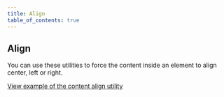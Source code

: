 ```yaml
---
title: Align
table_of_contents: true
---
```


## Align

You can use these utilities to force the content inside an element to align center, left or right.

<a href="https://canonical-web-and-design.github.io/vanilla-framework/examples/utilities/align/"
    class="js-example">
View example of the content align utility
</a>
